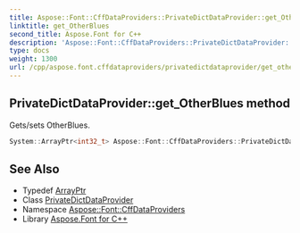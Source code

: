 ```yaml
---
title: Aspose::Font::CffDataProviders::PrivateDictDataProvider::get_OtherBlues method
linktitle: get_OtherBlues
second_title: Aspose.Font for C++
description: 'Aspose::Font::CffDataProviders::PrivateDictDataProvider::get_OtherBlues method. Gets/sets OtherBlues in C++.'
type: docs
weight: 1300
url: /cpp/aspose.font.cffdataproviders/privatedictdataprovider/get_otherblues/
---
```

## PrivateDictDataProvider::get_OtherBlues method


Gets/sets OtherBlues.

```cpp
System::ArrayPtr<int32_t> Aspose::Font::CffDataProviders::PrivateDictDataProvider::get_OtherBlues()
```

## See Also

* Typedef [ArrayPtr](../../../system/arrayptr/)
* Class [PrivateDictDataProvider](../)
* Namespace [Aspose::Font::CffDataProviders](../../)
* Library [Aspose.Font for C++](../../../)
